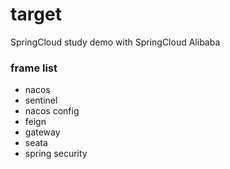 # target
SpringCloud study demo with SpringCloud Alibaba

### frame list

* nacos
* sentinel
* nacos config
* feign
* gateway
* seata
* spring security

